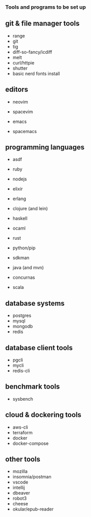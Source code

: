 ### Tools and programs to be set up ###

## git & file manager tools
- range
- git
- tig
- diff-so-fancy/icdiff
- melt
- curl/httpie
- shutter
- basic nerd fonts install

## editors
- neovim
- spacevim

- emacs
- spacemacs

## programming languages
- asdf
- ruby
- nodejs
- elixir
- erlang

- clojure (and lein)
- haskell
- ocaml

- rust
- python/pip

- sdkman
- java (and mvn)
- concurnas
- scala

## database systems
- postgres
- mysql
- mongodb
- redis

## database client tools
- pgcli
- mycli
- redis-cli

## benchmark tools
- sysbench

## cloud & dockering tools
- aws-cli
- terraform
- docker
- docker-compose

## other tools
- mozilla
- insomnia/postman
- vscode
- intellij
- dbeaver
- robot3
- cheese
- okular/epub-reader
